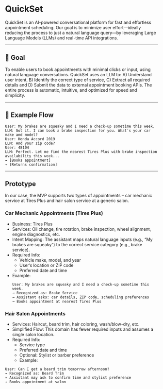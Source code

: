 # QuickSet

QuickSet is an AI-powered conversational platform for fast and effortless appointment scheduling. Our goal is to minimize user effort—ideally reducing the process to just a natural language query—by leveraging Large Language Models (LLMs) and real-time API integrations.

---

## 🚀 Goal

To enable users to book appointments with minimal clicks or input, using natural language conversations. QuickSet uses an LLM to: A) Understand user intent, B) Identify the correct type of service, C) Extract all required details and D) Submit the data to external appointment booking APIs. The entire process is automatic, intuitive, and optimized for speed and simplicity.

---

## 💬 Example Flow

```plaintext
User: My brakes are squeaky and I need a check-up sometime this week.  
LLM: Got it. I can book a brake inspection for you. What’s your car make and model?  
User: Honda Accord 2019  
LLM: And your zip code?  
User: 48104  
LLM: Perfect. Let me find the nearest Tires Plus with brake inspection availability this week...  
→ [Books appointment]  
→ [Returns confirmation]
```

---

## Prototype
In our case, the MVP supports two types of appointments – car mechanic service at Tires Plus and hair salon service at a generic salon.

### Car Mechanic Appointments (Tires Plus)

- Business: Tires Plus
- Services: Oil change, tire rotation, brake inspection, wheel alignment, engine diagnostics, etc.
- Intent Mapping: The assistant maps natural language inputs (e.g., “My brakes are squeaky”) to the correct service category (e.g., brake service).
- Required Info:
  - Vehicle make, model, and year
  - User’s location or ZIP code
  - Preferred date and time
- Example:
  ```plaintext
  User: My brakes are squeaky and I need a check-up sometime this week.  
  → Recognized as: Brake Service  
  → Assistant asks: car details, ZIP code, scheduling preferences  
  → Books appointment at nearest Tires Plus

### Hair Salon Appointments

- Services: Haircut, beard trim, hair coloring, wash/blow-dry, etc.
- Simplified Flow: This domain has fewer required inputs and assumes a single salon location.
- Required Info:
  - Service type
  - Preferred date and time
  - Optional: Stylist or barber preference
  - Example:
```plaintext
User: Can I get a beard trim tomorrow afternoon?  
→ Recognized as: Beard Trim  
→ Assistant may ask to confirm time and stylist preference  
→ Books appointment at salon
